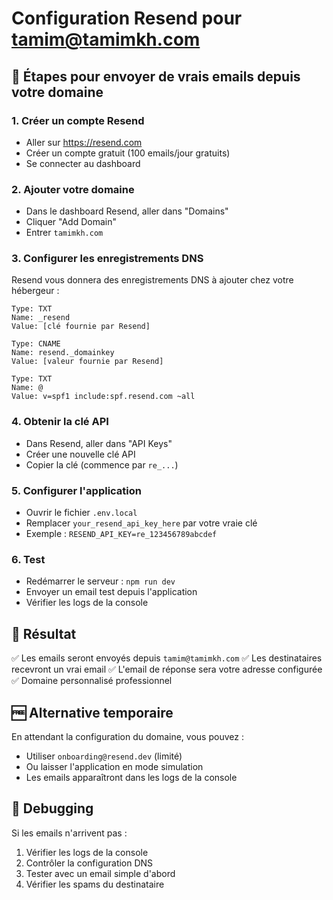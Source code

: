 # Configuration Resend pour tamim@tamimkh.com

## 🚀 Étapes pour envoyer de vrais emails depuis votre domaine

### 1. Créer un compte Resend
- Aller sur https://resend.com
- Créer un compte gratuit (100 emails/jour gratuits)
- Se connecter au dashboard

### 2. Ajouter votre domaine
- Dans le dashboard Resend, aller dans "Domains"
- Cliquer "Add Domain"
- Entrer `tamimkh.com`

### 3. Configurer les enregistrements DNS
Resend vous donnera des enregistrements DNS à ajouter chez votre hébergeur :

```
Type: TXT
Name: _resend
Value: [clé fournie par Resend]

Type: CNAME  
Name: resend._domainkey
Value: [valeur fournie par Resend]

Type: TXT
Name: @
Value: v=spf1 include:spf.resend.com ~all
```

### 4. Obtenir la clé API
- Dans Resend, aller dans "API Keys"
- Créer une nouvelle clé API
- Copier la clé (commence par `re_...`)

### 5. Configurer l'application
- Ouvrir le fichier `.env.local`
- Remplacer `your_resend_api_key_here` par votre vraie clé
- Exemple : `RESEND_API_KEY=re_123456789abcdef`

### 6. Test
- Redémarrer le serveur : `npm run dev`
- Envoyer un email test depuis l'application
- Vérifier les logs de la console

## 🎯 Résultat
✅ Les emails seront envoyés depuis `tamim@tamimkh.com`
✅ Les destinataires recevront un vrai email
✅ L'email de réponse sera votre adresse configurée
✅ Domaine personnalisé professionnel

## 🆓 Alternative temporaire
En attendant la configuration du domaine, vous pouvez :
- Utiliser `onboarding@resend.dev` (limité)
- Ou laisser l'application en mode simulation
- Les emails apparaîtront dans les logs de la console

## 🔧 Debugging
Si les emails n'arrivent pas :
1. Vérifier les logs de la console
2. Contrôler la configuration DNS
3. Tester avec un email simple d'abord
4. Vérifier les spams du destinataire